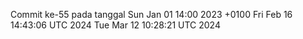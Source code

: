 Commit ke-55 pada tanggal Sun Jan 01 14:00 2023 +0100
Fri Feb 16 14:43:06 UTC 2024
Tue Mar 12 10:28:21 UTC 2024
